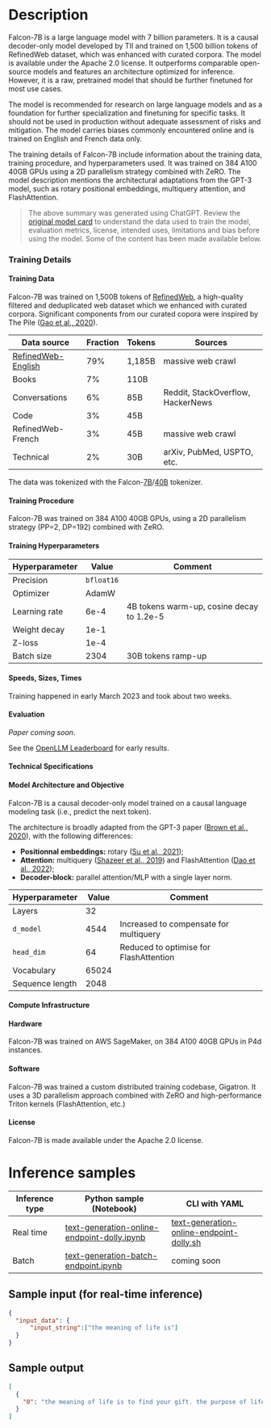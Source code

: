 # Description
Falcon-7B is a large language model with 7 billion parameters. It is a causal decoder-only model developed by TII and trained on 1,500 billion tokens of RefinedWeb dataset, which was enhanced with curated corpora. The model is available under the Apache 2.0 license. It outperforms comparable open-source models and features an architecture optimized for inference. However, it is a raw, pretrained model that should be further finetuned for most use cases.

The model is recommended for research on large language models and as a foundation for further specialization and finetuning for specific tasks. It should not be used in production without adequate assessment of risks and mitigation. The model carries biases commonly encountered online and is trained on English and French data only.

The training details of Falcon-7B include information about the training data, training procedure, and hyperparameters used. It was trained on 384 A100 40GB GPUs using a 2D parallelism strategy combined with ZeRO. The model description mentions the architectural adaptations from the GPT-3 model, such as rotary positional embeddings, multiquery attention, and FlashAttention.

> The above summary was generated using ChatGPT. Review the <a href="https://huggingface.co/tiiuae/falcon-7b" target="_blank">original model card</a> to understand the data used to train the model, evaluation metrics, license, intended uses, limitations and bias before using the model. Some of the content has been made available below.

### Training Details

#### Training Data

Falcon-7B was trained on 1,500B tokens of [RefinedWeb](https://huggingface.co/datasets/tiiuae/falcon-refinedweb), a high-quality filtered and deduplicated web dataset which we enhanced with curated corpora. Significant components from our curated copora were inspired by The Pile ([Gao et al., 2020](https://arxiv.org/abs/2101.00027)). 

| **Data source**    | **Fraction** | **Tokens** | **Sources**                       |
|--------------------|--------------|------------|-----------------------------------|
| [RefinedWeb-English](https://huggingface.co/datasets/tiiuae/falcon-refinedweb) | 79%          | 1,185B     | massive web crawl                 |
| Books              | 7%           | 110B       |                                   |
| Conversations      | 6%           | 85B        | Reddit, StackOverflow, HackerNews |
| Code               | 3%           | 45B        |                                   |
| RefinedWeb-French  | 3%           | 45B        | massive web crawl                 |
| Technical          | 2%           | 30B        | arXiv, PubMed, USPTO, etc.        |


The data was tokenized with the Falcon-[7B](https://huggingface.co/tiiuae/falcon-7b)/[40B](https://huggingface.co/tiiuae/falcon-40b) tokenizer.

#### Training Procedure 

Falcon-7B was trained on 384 A100 40GB GPUs, using a 2D parallelism strategy (PP=2, DP=192) combined with ZeRO.

#### Training Hyperparameters

| **Hyperparameter** | **Value**  | **Comment**                               |
|--------------------|------------|-------------------------------------------|
| Precision          | `bfloat16` |                                           |
| Optimizer          | AdamW      |                                           |
| Learning rate      | 6e-4       | 4B tokens warm-up, cosine decay to 1.2e-5 |
| Weight decay       | 1e-1       |                                           |
| Z-loss       | 1e-4       |                                           |
| Batch size         | 2304        | 30B tokens ramp-up                         |


#### Speeds, Sizes, Times

Training happened in early March 2023 and took about two weeks. 


#### Evaluation

*Paper coming soon*.

See the [OpenLLM Leaderboard](https://huggingface.co/spaces/HuggingFaceH4/open_llm_leaderboard) for early results.


#### Technical Specifications 

#### Model Architecture and Objective

Falcon-7B is a causal decoder-only model trained on a causal language modeling task (i.e., predict the next token).

The architecture is broadly adapted from the GPT-3 paper ([Brown et al., 2020](https://arxiv.org/abs/2005.14165)), with the following differences:

* **Positionnal embeddings:** rotary ([Su et al., 2021](https://arxiv.org/abs/2104.09864));
* **Attention:** multiquery ([Shazeer et al., 2019](https://arxiv.org/abs/1911.02150)) and FlashAttention ([Dao et al., 2022](https://arxiv.org/abs/2205.14135));
* **Decoder-block:** parallel attention/MLP with a single layer norm.

| **Hyperparameter** | **Value** | **Comment**                            |
|--------------------|-----------|----------------------------------------|
| Layers             | 32        |                                        |
| `d_model`          | 4544      | Increased to compensate for multiquery                                       |
| `head_dim`         | 64        | Reduced to optimise for FlashAttention |
| Vocabulary         | 65024     |                                        |
| Sequence length    | 2048      |                                        |

#### Compute Infrastructure

#### Hardware

Falcon-7B was trained on AWS SageMaker, on 384 A100 40GB GPUs in P4d instances. 

#### Software

Falcon-7B was trained a custom distributed training codebase, Gigatron. It uses a 3D parallelism approach combined with ZeRO and high-performance Triton kernels (FlashAttention, etc.)

#### License

Falcon-7B is made available under the Apache 2.0 license.

# Inference samples

Inference type|Python sample (Notebook)|CLI with YAML
|--|--|--|
Real time|<a href="https://aka.ms/azureml-infer-online-sdk-text-generation-dolly" target="_blank">text-generation-online-endpoint-dolly.ipynb</a>|<a href="https://aka.ms/azureml-infer-online-cli-text-generation-dolly" target="_blank">text-generation-online-endpoint-dolly.sh</a>
Batch |<a href="https://aka.ms/azureml-infer-batch-sdk-text-generation" target="_blank">text-generation-batch-endpoint.ipynb</a>| coming soon


## Sample input (for real-time inference)

```json
{
  "input_data": {
      "input_string":["the meaning of life is"]
  }
}
```

## Sample output
```json
[
  {
    "0": "the meaning of life is to find your gift. the purpose of life is to give it away."
  }
]
```

